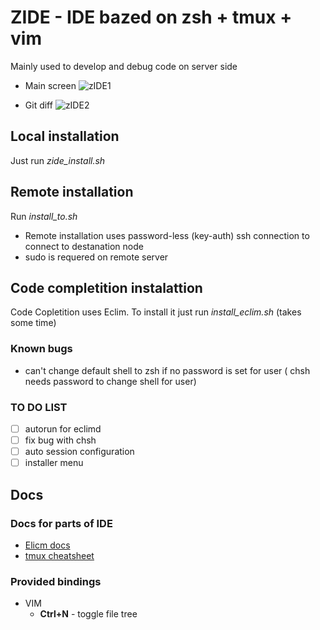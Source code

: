 # ZIDE - IDE bazed on zsh + tmux + vim

Mainly used to develop and debug code on server side

* Main screen
![zIDE1](https://leto20h.storage.yandex.net/rdisk/ba0514c0f709b4fb3e1cfde3a82d25904f91f5610dbfbf61d1870ea5d1e46dc0/inf/MJGLDStMXv9Em9Q1d8ulE50C2Cx0L-DBxBSHvgY4h4AYgc1x7fQGW3iaa-2-2Uu_2WiZq_15gD3wOvsX6Vd44Q==?uid=0&filename=M073%3A0.1.0%20vim%20M073_072.png&disposition=inline&hash=&limit=0&content_type=image%2Fpng&tknv=v2&rtoken=5f076c5935f5ea958bdf334975de9ca9&force_default=no&ycrid=na-35d23a424a50536f9dc68c9e8a15b5bc-downloader7d)

* Git diff
![zIDE2](https://leto16d.storage.yandex.net/rdisk/75c0288830ee3360fb8ae06311e3b3c1e7b66cad901c12b1098bdc9066962e40/inf/CsYLoao22qx92Oav6LsfwQlE_2nynAaKTfP-IJekwymgPKSgRJD_LWFBN79VkHOXAlZhXbwN9gzwv5sOjnqYUQ==?uid=0&filename=Selection_076.png&disposition=inline&hash=&limit=0&content_type=image%2Fpng&tknv=v2&rtoken=5f076c5935f5ea958bdf334975de9ca9&force_default=no&ycrid=na-f9fab7c1ceab20a5f3d17aa7f064963f-downloader7d)


## Local installation
Just run *zide_install.sh*

## Remote installation
Run *install_to.sh <host-to-istall>*
* Remote installation uses password-less (key-auth) ssh connection to connect to destanation node
* sudo is requered on remote server

## Code completition instalattion
Code Copletition uses Eclim. To install it just run *install_eclim.sh* (takes some time)

### Known bugs
* can't change default shell to zsh if no password is set for user ( chsh needs password to change shell for user)

### TO DO LIST
- [ ] autorun for eclimd
- [ ] fix bug with chsh
- [ ] auto session configuration
- [ ] installer menu

## Docs
### Docs for parts of IDE
* [Elicm docs](http://eclim.org/gettingstarted.html)
* [tmux cheatsheet](https://gist.github.com/MohamedAlaa/2961058/)

### Provided bindings
* VIM
  * **Ctrl+N** - toggle file tree
